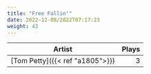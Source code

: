 ```yaml
---
title: "Free Fallin'"
date: 2022-12-08/2022T07:17:23
weight: 43
---
```




 Artist | Plays 
----- | -----:
[Tom Petty]({{< ref "a1805">}}) | 3
